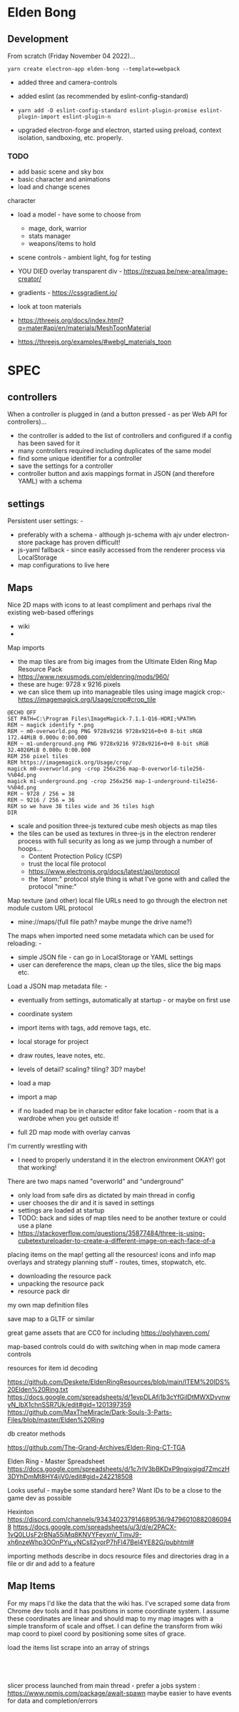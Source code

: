 # Elden Bong

## Development

From scratch (Friday November 04 2022)...

```
yarn create electron-app elden-bong --template=webpack
```

* added three and camera-controls
* added eslint (as recommended by eslint-config-standard)
* `yarn add -D eslint-config-standard eslint-plugin-promise eslint-plugin-import eslint-plugin-n`

* upgraded electron-forge and electron, started using preload, context isolation, sandboxing, etc. properly.



### TODO
* add basic scene and sky box
* basic character and animations
* load and change scenes

character
* load a model - have some to choose from
  * mage, dork, warrior
  * stats manager
  * weapons/items to hold

* scene controls - ambient light, fog for testing
* YOU DIED overlay transparent div - https://rezuaq.be/new-area/image-creator/
* gradients - https://cssgradient.io/
* look at toon materials
* https://threejs.org/docs/index.html?q=mater#api/en/materials/MeshToonMaterial
* https://threejs.org/examples/#webgl_materials_toon

# SPEC

## controllers

When a controller is plugged in (and a button pressed - as per Web API for controllers)...
- the controller is added to the list of controllers and configured if a config has been saved for it
- many controllers required including duplicates of the same model
- find some unique identifier for a controller
- save the settings for a controller
- controller button and axis mappings format in JSON (and therefore YAML) with a schema

## settings

Persistent user settings: -
* preferably with a schema - although js-schema with ajv under electron-store package has proven difficult!
* js-yaml fallback - since easily accessed from the renderer process via LocalStorage
* map configurations to live here

## Maps

Nice 2D maps with icons to at least compliment and perhaps rival the existing web-based offerings
* wiki
* 

Map imports
* the map tiles are from big images from the Ultimate Elden Ring Map Resource Pack
* https://www.nexusmods.com/eldenring/mods/960/
* these are huge: 9728 x 9216 pixels
* we can slice them up into manageable tiles using image magick crop:-
  https://imagemagick.org/Usage/crop#crop_tile

```
@ECHO OFF
SET PATH=C:\Program Files\ImageMagick-7.1.1-Q16-HDRI;%PATH%
REM ~ magick identify *.png
REM ~ m0-overworld.png PNG 9728x9216 9728x9216+0+0 8-bit sRGB 172.44MiB 0.000u 0:00.000
REM ~ m1-underground.png PNG 9728x9216 9728x9216+0+0 8-bit sRGB 32.4026MiB 0.000u 0:00.000
REM 256 pixel tiles
REM https://imagemagick.org/Usage/crop/
magick m0-overworld.png -crop 256x256 map-0-overworld-tile256-%%04d.png
magick m1-underground.png -crop 256x256 map-1-underground-tile256-%%04d.png
REM ~ 9728 / 256 = 38
REM ~ 9216 / 256 = 36
REM so we have 38 tiles wide and 36 tiles high
DIR
```

* scale and position three-js textured cube mesh objects as map tiles
* the tiles can be used as textures in three-js in the electron renderer process
  with full security as long as we jump through a number of hoops...
  * Content Protection Policy (CSP)
  * trust the local file protocol
  * https://www.electronjs.org/docs/latest/api/protocol
  * the "atom:" protocol style thing is what I've gone with and called the protocol "mine:"

Map texture (and other) local file URLs need to go through the electron net module custom URL protocol
* mine://maps/(full file path? maybe munge the drive name?)

The maps when imported need some metadata which can be used for reloading: -
* simple JSON file - can go in LocalStorage or YAML settings
* user can dereference the maps, clean up the tiles, slice the big maps etc.

Load a JSON map metadata file: -
* eventually from settings, automatically at startup - or maybe on first use



* coordinate system
* import items with tags, add remove tags, etc.
* local storage for project
* draw routes, leave notes, etc.
* levels of detail? scaling? tiling? 3D? maybe!

* load a map
* import a map
* if no loaded map be in character editor fake location - room that is a wardrobe when you get outside it!
* full 2D map mode with overlay canvas

I'm currently wrestling with 
* I need to properly understand it in the electron environment
OKAY! got that working!



There are two maps named "overworld" and "underground"
* only load from safe dirs as dictated by main thread in config
* user chooses the dir and it is saved in settings
* settings are loaded at startup
* TODO: back and sides of map tiles need to be another texture or could use a plane
* https://stackoverflow.com/questions/35877484/three-js-using-cubetextureloader-to-create-a-different-image-on-each-face-of-a

placing items on the map!
getting all the resources!
icons and info
map overlays and strategy planning stuff - routes, times, stopwatch, etc.

* downloading the resource pack
* unpacking the resource pack
* resource pack dir

my own map definition files

save map to a GLTF or similar

great game assets that are CC0 for including https://polyhaven.com/

map-based controls could do with switching when in map mode
camera controls



resources for item id decoding

https://github.com/Deskete/EldenRingResources/blob/main/ITEM%20IDS%20Elden%20Ring.txt
https://docs.google.com/spreadsheets/d/1evpDLAfi1b3cYfGilDtMWXDvynwyN_lbX1chnSSR7Uk/edit#gid=1201397359
https://github.com/MaxTheMiracle/Dark-Souls-3-Parts-Files/blob/master/Elden%20Ring

db creator methods


https://github.com/The-Grand-Archives/Elden-Ring-CT-TGA

Elden Ring - Master Spreadsheet
https://docs.google.com/spreadsheets/d/1c7rIV3bBKDxP9ngixgigd7ZmczH3DYhDmMt8HY4ijV0/edit#gid=242218508

Looks useful - maybe some standard here?
Want IDs to be a close to the game dev as possible

Hexinton
https://discord.com/channels/934340237914689536/947960108820860948
https://docs.google.com/spreadsheets/u/3/d/e/2PACX-1vQ0LUsF2rBNa55jMq8KNVYFeyxnV_TinvJ9-xh6nzeWhp3OOnPYu_yNCslI2yorP7hFl47Bel4YE82G/pubhtml#

importing methods describe in docs
resource files and directories
drag in a file or dir and add to a feature


## Map Items
For my maps I'd like the data that the wiki has. I've scraped some data from
Chrome dev tools and it has positions in some coordinate system.
I assume these coordinates are linear and should map to my map images with a simple transform of scale and offset.
I can define the transform from wiki map coord to pixel coord by positioning some sites of grace.

load the items list scrape into an array of strings


<img src="/file/Elden-Ring/map-50be4728-3907-4f33-8857-7f063e0d24eb/maps-icons/grace.png" class="leaflet-marker-icon leaflet-zoom-animated leaflet-interactive" title="Stormhill Shack" alt="527-Stormhill Shack" tabindex="0" style="margin-left: 0px; margin-top: 0px; width: 40px; height: 40px; transform: translate3d(768px, 1319px, 0px); z-index: 1319;">







slicer process launched from main thread - prefer a jobs system : https://www.npmjs.com/package/await-spawn
maybe easier to have events for data and completion/errors





